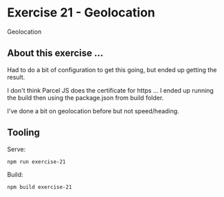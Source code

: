 # Exercise 21 - Geolocation

Geolocation

## About this exercise ...

Had to do a bit of configuration to get this going, but ended up getting the result.

I don't think Parcel JS does the certificate for https ... I ended up running the build then using the
package.json from build folder.

I've done a bit on geolocation before but not speed/heading.

## Tooling

Serve:

`npm run exercise-21`

Build:

`npm build exercise-21`
